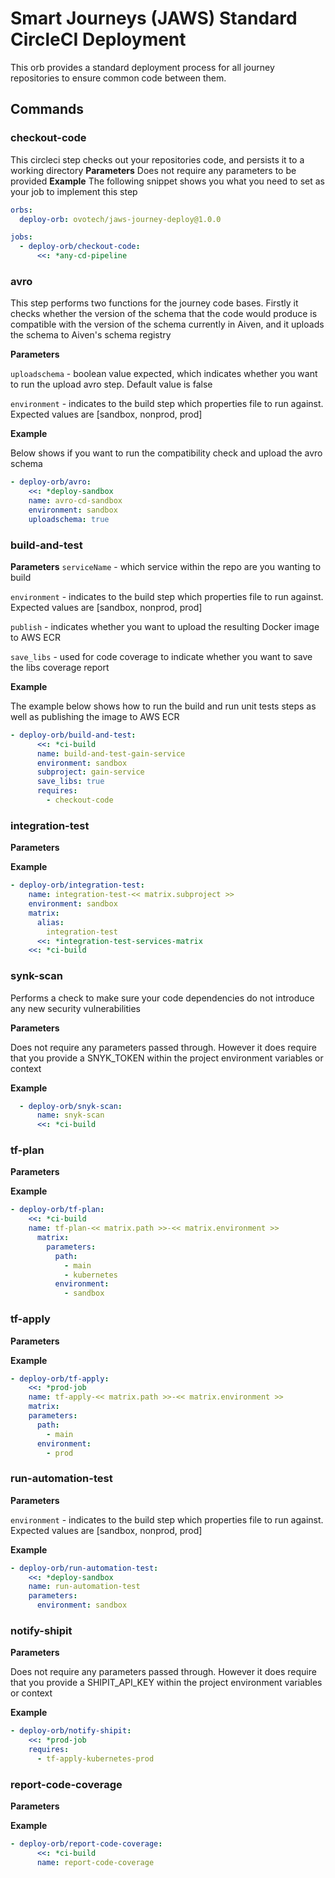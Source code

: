 # Smart Journeys (JAWS) Standard CircleCI Deployment

This orb provides a standard deployment process for all journey repositories to ensure common code between them.

## Commands

### checkout-code
This circleci step checks out your repositories code, and persists it to a working directory
**Parameters**
Does not require any parameters to be provided
**Example**
The following snippet shows you what you need to set as your job to implement this step
```yaml
orbs:
  deploy-orb: ovotech/jaws-journey-deploy@1.0.0

jobs:
  - deploy-orb/checkout-code:
      <<: *any-cd-pipeline
```
### avro
This step performs two functions for the journey code bases.  Firstly it checks whether the version of the schema that the code would produce is compatible with the version of the schema currently in Aiven, and it uploads the schema to Aiven's schema registry

**Parameters**

`uploadschema` - boolean value expected, which indicates whether you want to run the upload avro step.  Default value is false

`environment` - indicates to the build step which properties file to run against.  Expected values are [sandbox, nonprod, prod]

**Example**

Below shows if you want to run the compatibility check and upload the avro schema
```yaml
- deploy-orb/avro:
    <<: *deploy-sandbox
    name: avro-cd-sandbox
    environment: sandbox
    uploadschema: true
```
### build-and-test

**Parameters**
`serviceName` - which service within the repo are you wanting to build

`environment` - indicates to the build step which properties file to run against.  Expected values are [sandbox, nonprod, prod]

`publish` - indicates whether you want to upload the resulting Docker image to AWS ECR

`save_libs` - used for code coverage to indicate whether you want to save the libs coverage report

**Example**

The example below shows how to run the build and run unit tests steps as well as publishing the image to AWS ECR
```yaml
- deploy-orb/build-and-test:
      <<: *ci-build
      name: build-and-test-gain-service
      environment: sandbox
      subproject: gain-service
      save_libs: true
      requires:
        - checkout-code
```
### integration-test

**Parameters**

**Example**
```yaml
- deploy-orb/integration-test:
    name: integration-test-<< matrix.subproject >>
    environment: sandbox
    matrix:
      alias:
        integration-test
      <<: *integration-test-services-matrix
    <<: *ci-build
```
### synk-scan

Performs a check to make sure your code dependencies do not introduce any new security vulnerabilities 

**Parameters**

Does not require any parameters passed through.  However it does require that you provide a SNYK_TOKEN within the project environment variables or context

**Example**
```yaml
  - deploy-orb/snyk-scan:
      name: snyk-scan
      <<: *ci-build
```
### tf-plan

**Parameters**

**Example**
```yaml
- deploy-orb/tf-plan:
    <<: *ci-build
    name: tf-plan-<< matrix.path >>-<< matrix.environment >>
      matrix:
        parameters:
          path:
            - main
            - kubernetes
          environment:
            - sandbox
```
### tf-apply

**Parameters**

**Example**
```yaml
- deploy-orb/tf-apply:
    <<: *prod-job
    name: tf-apply-<< matrix.path >>-<< matrix.environment >>
    matrix:
    parameters:
      path:
        - main
      environment:
        - prod
```
### run-automation-test

**Parameters**

`environment` - indicates to the build step which properties file to run against.  Expected values are [sandbox, nonprod, prod]

**Example**
```yaml
- deploy-orb/run-automation-test:
    <<: *deploy-sandbox
    name: run-automation-test
    parameters:
      environment: sandbox
```
### notify-shipit
**Parameters**

Does not require any parameters passed through.  However it does require that you provide a SHIPIT_API_KEY within the project environment variables or context

**Example**
```yaml
- deploy-orb/notify-shipit:
    <<: *prod-job
    requires:
      - tf-apply-kubernetes-prod
```

### report-code-coverage
**Parameters**

**Example**

```yaml
- deploy-orb/report-code-coverage:
      <<: *ci-build
      name: report-code-coverage
```